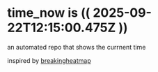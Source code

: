 # time_now is (( 2025-09-22T12:15:00.475Z ))

an automated repo that shows the currnent time

inspired by [breakingheatmap](https://github.com/breakingheatmap/breakingheatmap)